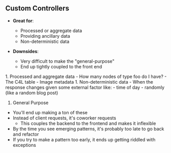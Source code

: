 ## Custom Controllers

- **Great for**:
  - Processed or aggregate data
  - Providing ancillary data
  - Non-deterministic data

- **Downsides**:
  - Very difficult to make the "general-purpose"
  - End up tightly coupled to the front end

<aside class="notes" data-markdown>
1. Processed and aggregate data
  - How many nodes of type foo do I have?
  - The C4L table
  - Image metadata
1. Non-deterministic data
  - When the response changes given some external factor like:
    - time of day
    - randomly (like a random blog post)

1. General Purpose
  - You'll end up making a ton of these
  - Instead of client requests, it's coworker requests
    - This couples the backend to the frontend and makes it inflexible
  - By the time you see emerging patterns, it's probably too late to go back and refactor
  - If you try to make a pattern too early, it ends up getting riddled with exceptions
</aside>

